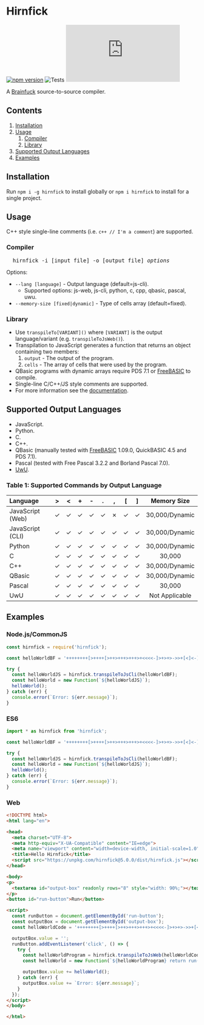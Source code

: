 # Hirnfick

[![npm version](https://badge.fury.io/js/hirnfick.svg)](https://badge.fury.io/js/hirnfick)
![Tests](https://github.com/synthetic-borealis/hirnfick.js/actions/workflows/test.yml/badge.svg)
[![GitHub license](https://img.shields.io/github/license/synthetic-borealis/hirnfick.js)](https://github.com/synthetic-borealis/hirnfick.js/blob/main/LICENSE)

A [Brainfuck](https://en.wikipedia.org/wiki/Brainfuck) source-to-source compiler.

## Contents

1. [Installation](#installation)
2. [Usage](#usage)
   1. [Compiler](#compiler)
   2. [Library](#library)
3. [Supported Output Languages](#supported-output-languages)
4. [Examples](#examples)

## Installation

Run `npm i -g hirnfick` to install globally or `npm i hirnfick` to install for a single project.

## Usage

C++ style single-line comments (i.e. ```c++ // I'm a comment```) are supported.

### Compiler

<pre>
  hirnfick -i [input file] -o [output file] <i>options</i>
</pre>
Options:

- `--lang [language]` - Output language (default=js-cli).
  - Supported options: js-web, js-cli, python, c, cpp, qbasic, pascal, uwu.
- `--memory-size [fixed|dynamic]` - Type of cells array (default=fixed).

### Library

- Use ```transpileTo[VARIANT]()``` where ```[VARIANT]``` is the output language/variant (e.g. ```transpileToJsWeb()```).
- Transpilation to JavaScript generates a function that returns an object containing two members:
  1. ```output``` - The output of the program.
  2. ```cells``` - The array of cells that were used by the program.
- QBasic programs with dynamic arrays require PDS 7.1 or [FreeBASIC](https://www.freebasic.net/) to compile.
- Single-line C/C++/JS style comments are supported.
- For more information see the [documentation](docs/API.md).

## Supported Output Languages

- JavaScript.
- Python.
- C.
- C++.
- QBasic (manually tested with [FreeBASIC](https://www.freebasic.net/) 1.09.0, QuickBASIC 4.5 and PDS 7.1).
- Pascal (tested with Free Pascal 3.2.2 and Borland Pascal 7.0).
- [UwU](https://github.com/KiraDotRose/UwU).

### Table 1: Supported Commands by Output Language

| Language         |   \>    |   \<    |    +    |    -    |    .    |    ,    |   \[    |   \]    |  Memory Size   |
|:-----------------|:-------:|:-------:|:-------:|:-------:|:-------:|:-------:|:-------:|:-------:|:--------------:|
| JavaScript (Web) | &check; | &check; | &check; | &check; | &check; | &cross; | &check; | &check; | 30,000/Dynamic |
| JavaScript (CLI) | &check; | &check; | &check; | &check; | &check; | &check; | &check; | &check; | 30,000/Dynamic |
| Python           | &check; | &check; | &check; | &check; | &check; | &check; | &check; | &check; | 30,000/Dynamic |
| C                | &check; | &check; | &check; | &check; | &check; | &check; | &check; | &check; |     30,000     |
| C++              | &check; | &check; | &check; | &check; | &check; | &check; | &check; | &check; | 30,000/Dynamic |
| QBasic           | &check; | &check; | &check; | &check; | &check; | &check; | &check; | &check; | 30,000/Dynamic |
| Pascal           | &check; | &check; | &check; | &check; | &check; | &check; | &check; | &check; |     30,000     |
| UwU              | &check; | &check; | &check; | &check; | &check; | &check; | &check; | &check; | Not Applicable |

## Examples

### Node.js/CommonJS

```javascript
const hirnfick = require('hirnfick');

const helloWorldBF = '++++++++[>++++[>++>+++>+++>+<<<<-]>+>+>->>+[<]<-]>>.>---.+++++++..+++.>>.<-.<.+++.------.--------.>>+.>++.';

try {
  const helloWorldJS = hirnfick.transpileToJsCli(helloWorldBF);
  const helloWorld = new Function(`${helloWorldJS}`);
  helloWorld();
} catch (err) {
  console.error(`Error: ${err.message}`);
}
```

### ES6

```javascript
import * as hirnfick from 'hirnfick';

const helloWorldBF = '++++++++[>++++[>++>+++>+++>+<<<<-]>+>+>->>+[<]<-]>>.>---.+++++++..+++.>>.<-.<.+++.------.--------.>>+.>++.';

try {
  const helloWorldJS = hirnfick.transpileToJsCli(helloWorldBF);
  const helloWorld = new Function(`${helloWorldJS}`);
  helloWorld();
} catch (err) {
  console.error(`Error: ${err.message}`);
}
```

### Web

```html
<!DOCTYPE html>
<html lang="en">

<head>
  <meta charset="UTF-8">
  <meta http-equiv="X-UA-Compatible" content="IE=edge">
  <meta name="viewport" content="width=device-width, initial-scale=1.0">
  <title>Hello Hirnfick</title>
  <script src="https://unpkg.com/hirnfick@5.0.0/dist/hirnfick.js"></script>
</head>

<body>
<p>
  <textarea id="output-box" readonly rows="8" style="width: 90%;"></textarea>
</p>
<button id="run-button">Run</button>

<script>
  const runButton = document.getElementById('run-button');
  const outputBox = document.getElementById('output-box');
  const helloWorldCode = '++++++++[>++++[>++>+++>+++>+<<<<-]>+>+>->>+[<]<-]>>.>---.+++++++..+++.>>.<-.<.+++.------.--------.>>+.>++.';

  outputBox.value = '';
  runButton.addEventListener('click', () => {
    try {
      const helloWorldProgram = hirnfick.transpileToJsWeb(helloWorldCode);
      const helloWorld = new Function(`${helloWorldProgram} return run().output;`);

      outputBox.value += helloWorld();
    } catch (err) {
      outputBox.value += `Error: ${err.message}`;
    }
  });
</script>
</body>

</html>
```
